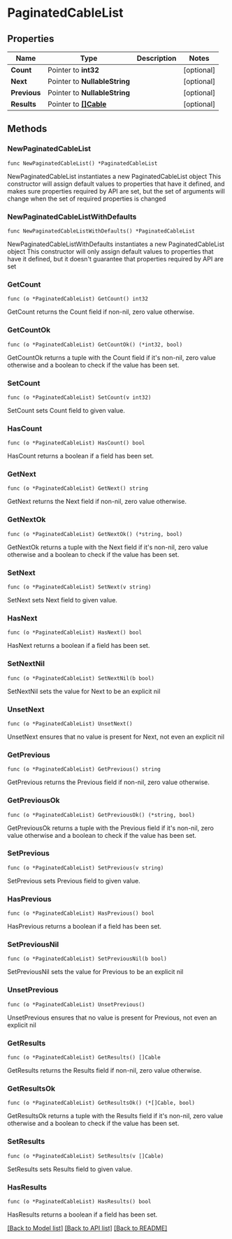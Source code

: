 # PaginatedCableList

## Properties

Name | Type | Description | Notes
------------ | ------------- | ------------- | -------------
**Count** | Pointer to **int32** |  | [optional] 
**Next** | Pointer to **NullableString** |  | [optional] 
**Previous** | Pointer to **NullableString** |  | [optional] 
**Results** | Pointer to [**[]Cable**](Cable.md) |  | [optional] 

## Methods

### NewPaginatedCableList

`func NewPaginatedCableList() *PaginatedCableList`

NewPaginatedCableList instantiates a new PaginatedCableList object
This constructor will assign default values to properties that have it defined,
and makes sure properties required by API are set, but the set of arguments
will change when the set of required properties is changed

### NewPaginatedCableListWithDefaults

`func NewPaginatedCableListWithDefaults() *PaginatedCableList`

NewPaginatedCableListWithDefaults instantiates a new PaginatedCableList object
This constructor will only assign default values to properties that have it defined,
but it doesn't guarantee that properties required by API are set

### GetCount

`func (o *PaginatedCableList) GetCount() int32`

GetCount returns the Count field if non-nil, zero value otherwise.

### GetCountOk

`func (o *PaginatedCableList) GetCountOk() (*int32, bool)`

GetCountOk returns a tuple with the Count field if it's non-nil, zero value otherwise
and a boolean to check if the value has been set.

### SetCount

`func (o *PaginatedCableList) SetCount(v int32)`

SetCount sets Count field to given value.

### HasCount

`func (o *PaginatedCableList) HasCount() bool`

HasCount returns a boolean if a field has been set.

### GetNext

`func (o *PaginatedCableList) GetNext() string`

GetNext returns the Next field if non-nil, zero value otherwise.

### GetNextOk

`func (o *PaginatedCableList) GetNextOk() (*string, bool)`

GetNextOk returns a tuple with the Next field if it's non-nil, zero value otherwise
and a boolean to check if the value has been set.

### SetNext

`func (o *PaginatedCableList) SetNext(v string)`

SetNext sets Next field to given value.

### HasNext

`func (o *PaginatedCableList) HasNext() bool`

HasNext returns a boolean if a field has been set.

### SetNextNil

`func (o *PaginatedCableList) SetNextNil(b bool)`

 SetNextNil sets the value for Next to be an explicit nil

### UnsetNext
`func (o *PaginatedCableList) UnsetNext()`

UnsetNext ensures that no value is present for Next, not even an explicit nil
### GetPrevious

`func (o *PaginatedCableList) GetPrevious() string`

GetPrevious returns the Previous field if non-nil, zero value otherwise.

### GetPreviousOk

`func (o *PaginatedCableList) GetPreviousOk() (*string, bool)`

GetPreviousOk returns a tuple with the Previous field if it's non-nil, zero value otherwise
and a boolean to check if the value has been set.

### SetPrevious

`func (o *PaginatedCableList) SetPrevious(v string)`

SetPrevious sets Previous field to given value.

### HasPrevious

`func (o *PaginatedCableList) HasPrevious() bool`

HasPrevious returns a boolean if a field has been set.

### SetPreviousNil

`func (o *PaginatedCableList) SetPreviousNil(b bool)`

 SetPreviousNil sets the value for Previous to be an explicit nil

### UnsetPrevious
`func (o *PaginatedCableList) UnsetPrevious()`

UnsetPrevious ensures that no value is present for Previous, not even an explicit nil
### GetResults

`func (o *PaginatedCableList) GetResults() []Cable`

GetResults returns the Results field if non-nil, zero value otherwise.

### GetResultsOk

`func (o *PaginatedCableList) GetResultsOk() (*[]Cable, bool)`

GetResultsOk returns a tuple with the Results field if it's non-nil, zero value otherwise
and a boolean to check if the value has been set.

### SetResults

`func (o *PaginatedCableList) SetResults(v []Cable)`

SetResults sets Results field to given value.

### HasResults

`func (o *PaginatedCableList) HasResults() bool`

HasResults returns a boolean if a field has been set.


[[Back to Model list]](../README.md#documentation-for-models) [[Back to API list]](../README.md#documentation-for-api-endpoints) [[Back to README]](../README.md)


